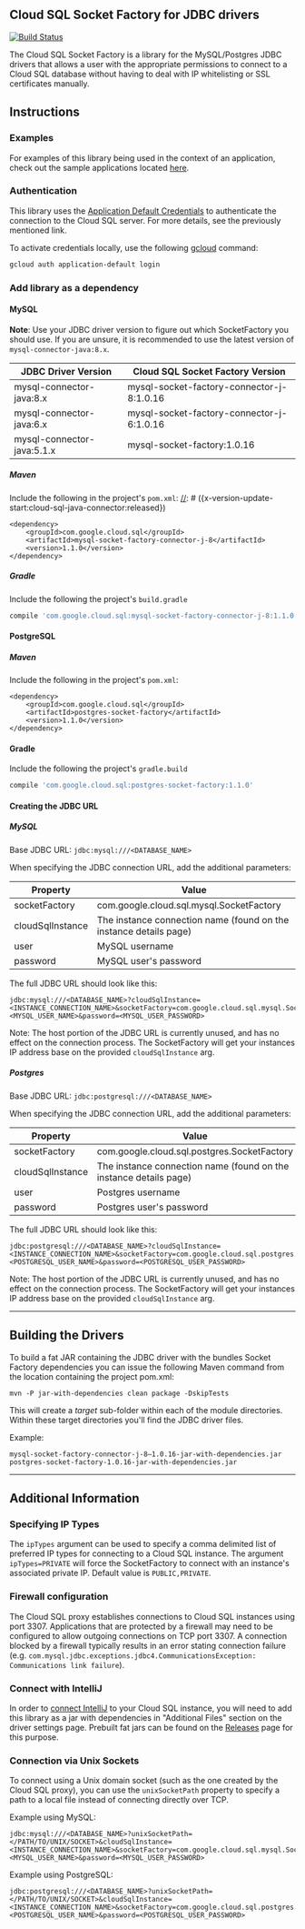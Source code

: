 ## Cloud SQL Socket Factory for JDBC drivers
[![Build
Status](https://travis-ci.org/GoogleCloudPlatform/cloud-sql-jdbc-socket-factory.svg?branch=master)](https://travis-ci.org/GoogleCloudPlatform/cloud-sql-jdbc-socket-factory)

The Cloud SQL Socket Factory is a library for the MySQL/Postgres JDBC drivers that allows a user 
with the appropriate permissions to connect to a Cloud SQL database without having to deal with IP 
whitelisting or SSL certificates manually.

## Instructions

### Examples

For examples of this library being used in the context of an application, check out the sample 
applications located 
[here](https://github.com/GoogleCloudPlatform/java-docs-samples/tree/master/cloud-sql).

### Authentication

This library uses the [Application Default Credentials](
https://developers.google.com/identity/protocols/application-default-credentials) to authenticate
the connection to the Cloud SQL server. For more details, see the previously mentioned link.

To activate credentials locally, use the following [gcloud](https://cloud.google.com/sdk/gcloud/) 
command: 
```bash
gcloud auth application-default login
```

### Add library as a dependency

#### MySQL

**Note**: Use your JDBC driver version to figure out which SocketFactory you should use. If you 
are unsure, it is recommended to use the latest version of `mysql-connector-java:8.x`.

| JDBC Driver Version        | Cloud SQL Socket Factory Version         |
| -------------------------- | ---------------------------------------- |
| mysql-connector-java:8.x   | mysql-socket-factory-connector-j-8:1.0.16 |
| mysql-connector-java:6.x   | mysql-socket-factory-connector-j-6:1.0.16 |
| mysql-connector-java:5.1.x | mysql-socket-factory:1.0.16              |


##### Maven
Include the following in the project's `pom.xml`:
[//]: # ({x-version-update-start:cloud-sql-java-connector:released})
```maven-pom
<dependency>
    <groupId>com.google.cloud.sql</groupId>
    <artifactId>mysql-socket-factory-connector-j-8</artifactId>
    <version>1.1.0</version>
</dependency>
```

##### Gradle
Include the following the project's `build.gradle`
```gradle
compile 'com.google.cloud.sql:mysql-socket-factory-connector-j-8:1.1.0'
```

#### PostgreSQL

##### Maven
Include the following in the project's `pom.xml`:
```maven-pom
<dependency>
    <groupId>com.google.cloud.sql</groupId>
    <artifactId>postgres-socket-factory</artifactId>
    <version>1.1.0</version>
</dependency>
```

#### Gradle
Include the following the project's `gradle.build`
```gradle
compile 'com.google.cloud.sql:postgres-socket-factory:1.1.0'
```
[//]: # ({x-version-update-end})

#### Creating the JDBC URL

##### MySQL

Base JDBC URL: `jdbc:mysql:///<DATABASE_NAME>`

When specifying the JDBC connection URL, add the additional parameters:

| Property         | Value         |
| ---------------- | ------------- |
| socketFactory    | com.google.cloud.sql.mysql.SocketFactory |
| cloudSqlInstance | The instance connection name (found on the instance details page) |
| user             | MySQL username |
| password         | MySQL user's password |

The full JDBC URL should look like this:
```
jdbc:mysql:///<DATABASE_NAME>?cloudSqlInstance=<INSTANCE_CONNECTION_NAME>&socketFactory=com.google.cloud.sql.mysql.SocketFactory&user=<MYSQL_USER_NAME>&password=<MYSQL_USER_PASSWORD>
```

Note: The host portion of the JDBC URL is currently unused, and has no effect on the connection process. The SocketFactory will get your instances IP address base on the provided `cloudSqlInstance` arg. 

##### Postgres

Base JDBC URL: `jdbc:postgresql:///<DATABASE_NAME>`

When specifying the JDBC connection URL, add the additional parameters:

| Property         | Value         |
| ---------------- | ------------- |
| socketFactory    | com.google.cloud.sql.postgres.SocketFactory |
| cloudSqlInstance | The instance connection name (found on the instance details page) |
| user             | Postgres username |
| password         | Postgres user's password |

The full JDBC URL should look like this:
```
jdbc:postgresql:///<DATABASE_NAME>?cloudSqlInstance=<INSTANCE_CONNECTION_NAME>&socketFactory=com.google.cloud.sql.postgres.SocketFactory&user=<POSTGRESQL_USER_NAME>&password=<POSTGRESQL_USER_PASSWORD>
```

Note: The host portion of the JDBC URL is currently unused, and has no effect on the connection process. The SocketFactory will get your instances IP address base on the provided `cloudSqlInstance` arg. 

---

## Building the Drivers
To build a fat JAR containing the JDBC driver with the bundles Socket Factory dependencies you can issue the following Maven command from the location containing the project pom.xml:

```mvn -P jar-with-dependencies clean package -DskipTests```

This will create a *target* sub-folder within each of the module directories. Within these target directories you'll find the JDBC driver files.

Example:
```
mysql-socket-factory-connector-j-8–1.0.16-jar-with-dependencies.jar
postgres-socket-factory-1.0.16-jar-with-dependencies.jar
```

---

## Additional Information

### Specifying IP Types
 
The `ipTypes` argument can be used to specify a comma delimited list of preferred IP types for
connecting to a Cloud SQL instance. The argument `ipTypes=PRIVATE` will force the 
SocketFactory to connect with an instance's associated private IP. Default value is 
`PUBLIC,PRIVATE`.

### Firewall configuration

The Cloud SQL proxy establishes connections to Cloud SQL instances using port 3307. Applications 
that are protected by a firewall may need to be configured to allow outgoing connections on TCP port
3307. A connection blocked by a firewall typically results in an error stating connection failure 
(e.g. `com.mysql.jdbc.exceptions.jdbc4.CommunicationsException: Communications link failure`).

### Connect with IntelliJ
 
In order to [connect IntelliJ](https://jetbrains.com/help/idea/connecting-to-a-database.html#mysql) 
to your Cloud SQL instance, you will need to add this library as a jar with dependencies in
"Additional Files" section on the driver settings page. Prebuilt fat jars can be found on the 
[Releases](https://github.com/GoogleCloudPlatform/cloud-sql-jdbc-socket-factory/releases) page for 
this purpose. 
 
### Connection via Unix Sockets

To connect using a Unix domain socket (such as the one created by the Cloud SQL 
proxy), you can use the `unixSocketPath` property to specify a path to a local 
file instead of connecting directly over TCP.

Example using MySQL:
```
jdbc:mysql:///<DATABASE_NAME>?unixSocketPath=</PATH/TO/UNIX/SOCKET>&cloudSqlInstance=<INSTANCE_CONNECTION_NAME>&socketFactory=com.google.cloud.sql.mysql.SocketFactory&user=<MYSQL_USER_NAME>&password=<MYSQL_USER_PASSWORD>
```

Example using PostgreSQL:
```
jdbc:postgresql:///<DATABASE_NAME>?unixSocketPath=</PATH/TO/UNIX/SOCKET>&cloudSqlInstance=<INSTANCE_CONNECTION_NAME>&socketFactory=com.google.cloud.sql.postgres.SocketFactory&user=<POSTGRESQL_USER_NAME>&password=<POSTGRESQL_USER_PASSWORD>
```
